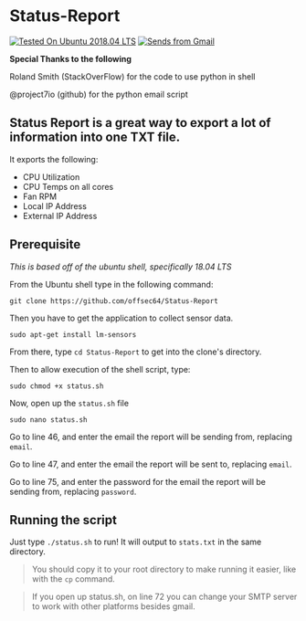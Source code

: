 # Status-Report
[![Tested On Ubuntu 2018.04 LTS](https://img.shields.io/badge/tested%20with-Ubuntu%2018.04%20LTS-green)](https://github.com/offsec64/status-report/#status-report)
[![Sends from Gmail](https://img.shields.io/badge/email%20sends%20from-GMAIL-yellow)](https://github.com/offsec64/status-report/#status-report)

**Special Thanks to the following**

Roland Smith (StackOverFlow) for the code to use python in shell

@project7io (github) for the python email script

## Status Report is a great way to export a lot of information into one TXT file.
It exports the following:
* CPU Utilization
* CPU Temps on all cores
* Fan RPM
* Local IP Address
* External IP Address

## Prerequisite
_This is based off of the ubuntu shell, specifically 18.04 LTS_

From the Ubuntu shell type in the following command:

`git clone https://github.com/offsec64/Status-Report`

Then you have to get the application to collect sensor data.

`sudo apt-get install lm-sensors`

From there, type `cd Status-Report` to get into the clone's directory.

Then to allow execution of the shell script, type:

`sudo chmod +x status.sh`

Now, open up the `status.sh` file

`sudo nano status.sh`

Go to line 46, and enter the email the report will be sending from, replacing `email`.

Go to line 47, and enter the email the report will be sent to, replacing `email`.

Go to line 75, and enter the password for the email the report will be sending from, replacing `password`.

## Running the script

Just type `./status.sh` to run! It will output to `stats.txt` in the same directory. 


> You should copy it to your root directory to make running it easier, like with the `cp` command.

> If you open up status.sh, on line 72 you can change your SMTP server to work with other platforms besides gmail.